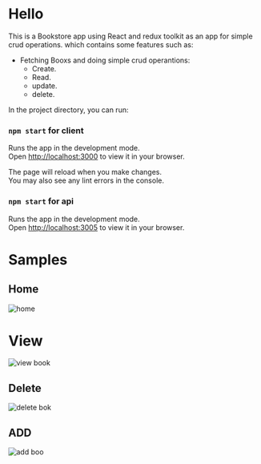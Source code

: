 # Hello
This is a Bookstore app using React and redux toolkit as an app for simple crud operations.
which contains some features such as:
* Fetching Booxs and doing simple crud operantions: 
  * Create.
  * Read.
  * update.
  * delete.



In the project directory, you can run:

### `npm start` for client

Runs the app in the development mode.\
Open [http://localhost:3000](http://localhost:3000) to view it in your browser.

The page will reload when you make changes.\
You may also see any lint errors in the console.

### `npm start` for api

Runs the app in the development mode.\
Open [http://localhost:3005](http://localhost:3005) to view it in your browser.

# Samples

## Home

![home](https://user-images.githubusercontent.com/40708938/225734660-ccf8048c-ae7a-4325-81e2-0f1052ec4df0.png)

# View

![view book](https://user-images.githubusercontent.com/40708938/225734671-d34c43e6-7f24-4eab-80bf-019028d15864.png)
## Delete
![delete bok](https://user-images.githubusercontent.com/40708938/225734650-b3726a10-f04a-4c49-94b2-0082b67255fb.png)

## ADD

![add boo](https://user-images.githubusercontent.com/40708938/225734644-5ea16fc5-0e88-4274-9a0f-975063431566.png)
